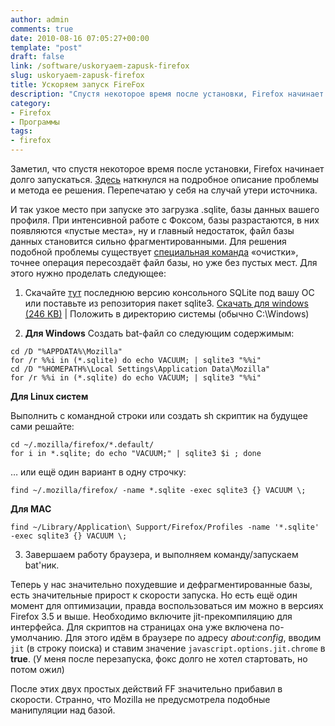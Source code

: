 ```yaml
---
author: admin
comments: true
date: 2010-08-16 07:05:27+00:00
template: "post"
draft: false
link: /software/uskoryaem-zapusk-firefox
slug: uskoryaem-zapusk-firefox
title: Ускоряем запуск FireFox
description: "Спустя некоторое время после установки, Firefox начинает долго запускаться. Подробное описание проблемы и метода ее решения."
category:
- Firefox
- Программы
tags:
- firefox
---
```


Заметил, что спустя некоторое время после установки, Firefox начинает долго запускаться. [Здесь](https://habrahabr.ru/blogs/firefox/65683/) наткнулся на подробное описание проблемы и метода ее решения. Перепечатаю у себя на случай утери источника.

 И так узкое место при запуске это загрузка .sqlite, базы данных вашего профиля. При интенсивной работе с Фоксом, базы разрастаются, в них появляются «пустые места», ну и главный недостаток, файл базы данных становится сильно фрагментированными. Для решения подобной проблемы существует [специальная команда](https://www.sqlite.org/lang_vacuum.html)  «очистки», точнее операция пересоздаёт файл базы, но уже без пустых мест. Для этого нужно проделать следующее: 

1. Cкачайте [тут](https://sqlite.org/download.html)  последнюю версию консольного SQLite под вашу ОС или поставьте из репозитория пакет sqlite3. [Скачать для windows (246 KB)](https://sqlite.org/sqlite-3_6_16.zip)  | Положить в директорию системы (обычно C:\Windows)

2. **Для Windows** 
 Cоздать bat-файл со следующим содержимым:

```
cd /D "%APPDATA%\Mozilla"  
for /r %%i in (*.sqlite) do echo VACUUM; | sqlite3 "%%i"  
cd /D "%HOMEPATH%\Local Settings\Application Data\Mozilla"  
for /r %%i in (*.sqlite) do echo VACUUM; | sqlite3 "%%i"  
```

**Для Linux систем**
  
 Выполнить с командной строки или создать sh скриптик на будущее сами решайте:

```
cd ~/.mozilla/firefox/*.default/   
for i in *.sqlite; do echo "VACUUM;" | sqlite3 $i ; done  
```

 … или ещё один вариант в одну строчку:

`find ~/.mozilla/firefox/ -name *.sqlite -exec sqlite3 {} VACUUM \; `
  

**Для MAC**

`find ~/Library/Application\ Support/Firefox/Profiles -name '*.sqlite' -exec sqlite3 {} VACUUM \; `

3. Завершаем работу браузера, и выполняем команду/запускаем bat'ник.

 Теперь у нас значительно похудевшие и дефрагментированные базы, есть значительные прирост к скорости запуска. Но есть ещё один момент для оптимизации, правда воспользоваться им можно в версиях Firefox 3.5 и выше. Необходимо включите jit-прекомпиляцию для интерфейса. Для скриптов на страницах она уже включена по-умолчанию. Для этого идём в браузере по адресу *about:config*, вводим `jit` (в строку поиска) и ставим значение `javascript.options.jit.chrome` в **true**. (У меня после перезапуска, фокс долго не хотел стартовать, но потом ожил)

 После этих двух простых действий FF значительно прибавил в скорости. Странно, что Mozilla не предусмотрела подобные манипуляции над базой.
